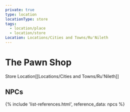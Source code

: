 ```yaml
---
private: true
type: location
locationType: store
tags:
  - location/place
  - location/store
Location: Locations/Cities and Towns/Ru'Nileth
---
```

# The Pawn Shop
Store
<span class="dataview inline-field"><span class="inline-field-key">Location</span><span class="inline-field-value">[[Locations/Cities and Towns/Ru'Nileth]]</span></span>

## NPCs
  

{% include 'list-references.html', reference_data: npcs %}